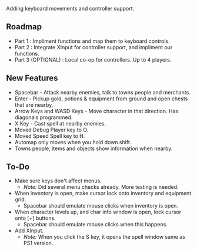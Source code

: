Adding keyboard movements and controller support.

## Roadmap

- Part 1 : Impliment functions and map them to keyboard controls.
- Part 2 : Integrate XInput for controller support, and impliment our functions.
- Part 3 (OPTIONAL) : Local co-op for controllers. Up to 4 players.

## New Features

- Spacebar - Attack nearby enemies, talk to towns people and merchants.
- Enter - Pickup gold, potions & equipment from ground and open chests that are nearby.
- Arrow Keys and WASD Keys - Move character in that direction. Has diagonals programmed.
- X Key - Cast spell at nearby enemies.
- Moved Debug Player key to O.
- Moved Speed Spell key to H.
- Automap only moves when you hold down shift.
- Towns people, items and objects show information when nearby.

## To-Do

- Make sure keys don't affect menus.
  - _Note:_ Did several menu checks already. More testing is needed.
- When inventory is open, make cursor lock onto inventory and equipment grid.
  - Spacebar should emulate mouse clicks when inventory is open.
- When character levels up, and char info window is open, lock cursor onto [+] buttons.
  - Spacebar should emulate mouse clicks when this happens.
- Add XInput.
  - _Note:_ When you click the S key, it opens the spell window same as PS1 version.

